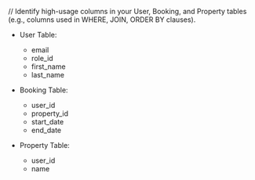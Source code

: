 // Identify high-usage columns in your User, Booking, and Property tables (e.g., columns used in WHERE, JOIN, ORDER BY clauses).

- User Table:
    - email
    - role_id
    - first_name
    - last_name

- Booking Table:
    - user_id
    - property_id
    - start_date
    - end_date

- Property Table:
    - user_id
    - name

